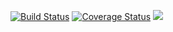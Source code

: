 [![Build Status](https://travis-ci.org/ubuntu-core/snapversion.svg)](https://travis-ci.org/ubuntu-core/snapversion) [![Coverage Status](https://coveralls.io/repos/github/ubuntu-core/snapversion/badge.svg?branch=master)](https://coveralls.io/github/ubuntu-core/snapversion?branch=master) [![](https://badge.imagelayers.io/ubuntucore/snapversion:latest.svg)](https://imagelayers.io/?images=ubuntucore/snapversion:latest)
